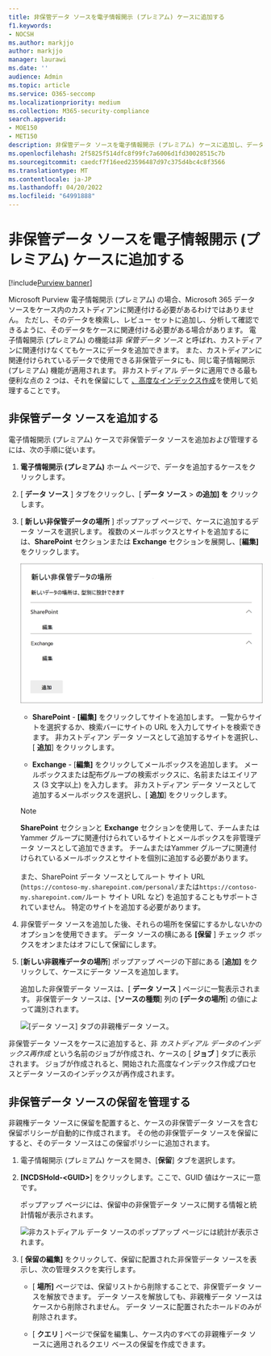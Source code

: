 ```yaml
---
title: 非保管データ ソースを電子情報開示 (プレミアム) ケースに追加する
f1.keywords:
- NOCSH
ms.author: markjjo
author: markjjo
manager: laurawi
ms.date: ''
audience: Admin
ms.topic: article
ms.service: O365-seccomp
ms.localizationpriority: medium
ms.collection: M365-security-compliance
search.appverid:
- MOE150
- MET150
description: 非保管データ ソースを電子情報開示 (プレミアム) ケースに追加し、データ ソースを保留にすることができます。 非保管データ ソースはインデックスが再作成されるため、部分的にインデックスが作成されたとしてマークされたすべてのコンテンツは、完全かつ迅速に検索できるように再処理されます。
ms.openlocfilehash: 2f5825f514dfc8f99fc7a6006d1fd30028515c7b
ms.sourcegitcommit: caedcf7f16eed23596487d97c375d4bc4c8f3566
ms.translationtype: MT
ms.contentlocale: ja-JP
ms.lasthandoff: 04/20/2022
ms.locfileid: "64991888"
---
```

# <a name="add-non-custodial-data-sources-to-an-ediscovery-premium-case"></a>非保管データ ソースを電子情報開示 (プレミアム) ケースに追加する

[!include[Purview banner](../includes/purview-rebrand-banner.md)]

Microsoft Purview 電子情報開示 (プレミアム) の場合、Microsoft 365 データ ソースをケース内のカストディアンに関連付ける必要があるわけではありません。 ただし、そのデータを検索し、レビュー セットに追加し、分析して確認できるように、そのデータをケースに関連付ける必要がある場合があります。 電子情報開示 (プレミアム) の機能は非 *保管データ ソース* と呼ばれ、カストディアンに関連付けなくてもケースにデータを追加できます。 また、カストディアンに関連付けられているデータで使用できる非保管データにも、同じ電子情報開示 (プレミアム) 機能が適用されます。 非カストディアル データに適用できる最も便利な点の 2 つは、それを保留にして [、高度なインデックス作成](indexing-custodian-data.md)を使用して処理することです。

## <a name="add-a-non-custodial-data-source"></a>非保管データ ソースを追加する

電子情報開示 (プレミアム) ケースで非保管データ ソースを追加および管理するには、次の手順に従います。

1. **電子情報開示 (プレミアム)** ホーム ページで、データを追加するケースをクリックします。

2. [ **データ ソース** ] タブをクリックし、[ **データ ソース** > **の追加] を** クリックします。

3. [ **新しい非保管データの場所** ] ポップアップ ページで、ケースに追加するデータ ソースを選択します。 複数のメールボックスとサイトを追加するには、**SharePoint** セクションまたは **Exchange** セクションを展開し、[**編集]** をクリックします。

   ![SharePoint サイトとExchangeメールボックスを非管理データ ソースとして追加します。](../media/NonCustodialDataSources1.png)

   - **SharePoint** - **[編集]** をクリックしてサイトを追加します。 一覧からサイトを選択するか、検索バーにサイトの URL を入力してサイトを検索できます。 非カストディアン データ ソースとして追加するサイトを選択し、[ **追加**] をクリックします。

   - **Exchange** - [**編集]** をクリックしてメールボックスを追加します。 メールボックスまたは配布グループの検索ボックスに、名前またはエイリアス (3 文字以上) を入力します。 非カストディアン データ ソースとして追加するメールボックスを選択し、[ **追加**] をクリックします。

   > [!NOTE]
   > **SharePoint** セクションと **Exchange** セクションを使用して、チームまたはYammer グループに関連付けられているサイトとメールボックスを非管理データ ソースとして追加できます。 チームまたはYammer グループに関連付けられているメールボックスとサイトを個別に追加する必要があります。<br/><br/> また、SharePoint データ ソースとしてルート サイト URL (`https://contoso-my.sharepoint.com/personal/`または`https://contoso-my.sharepoint.com/`ルート サイト URL など) を追加することもサポートされていません。 特定のサイトを追加する必要があります。

4. 非保管データ ソースを追加した後、それらの場所を保留にするかしないかのオプションを使用できます。 データ ソースの横にある **[保留** ] チェック ボックスをオンまたはオフにして保留にします。

5. [**新しい非親権データの場所**] ポップアップ ページの下部にある [**追加]** をクリックして、ケースにデータ ソースを追加します。

   追加した非保管データ ソースは、[ **データ ソース** ] ページに一覧表示されます。 非保管データ ソースは、[**ソースの種類**] 列の **[データの場所**] の値によって識別されます。

   ![[データ ソース] タブの非親権データ ソース。](../media/NonCustodialDataSources2.png)

非保管データ ソースをケースに追加すると、非 *カストディアル データのインデックス再作成* という名前のジョブが作成され、ケースの [ **ジョブ** ] タブに表示されます。 ジョブが作成されると、開始された高度なインデックス作成プロセスとデータ ソースのインデックスが再作成されます。

## <a name="manage-the-hold-for-non-custodial-data-sources"></a>非保管データ ソースの保留を管理する

非親権データ ソースに保留を配置すると、ケースの非保管データ ソースを含む保留ポリシーが自動的に作成されます。 その他の非保管データ ソースを保留にすると、そのデータ ソースはこの保留ポリシーに追加されます。

1. 電子情報開示 (プレミアム) ケースを開き、[**保留**] タブを選択します。

2. **[NCDSHold-\<GUID\>**] をクリックします。ここで、GUID 値はケースに一意です。

   ポップアップ ページには、保留中の非保管データ ソースに関する情報と統計情報が表示されます。

   ![非カストディアル データ ソースのポップアップ ページには統計が表示されます。](../media/NonCustodialDataSourcesHoldFlyout.png)

3. [ **保留の編集]** をクリックして、保留に配置された非保管データ ソースを表示し、次の管理タスクを実行します。

   - [ **場所]** ページでは、保留リストから削除することで、非保管データ ソースを解放できます。 データ ソースを解放しても、非親権データ ソースはケースから削除されません。 データ ソースに配置されたホールドのみが削除されます。

   - [ **クエリ** ] ページで保留を編集し、ケース内のすべての非親権データ ソースに適用されるクエリ ベースの保留を作成できます。
